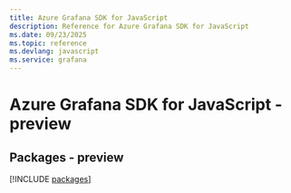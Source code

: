 ```yaml
---
title: Azure Grafana SDK for JavaScript
description: Reference for Azure Grafana SDK for JavaScript
ms.date: 09/23/2025
ms.topic: reference
ms.devlang: javascript
ms.service: grafana
---
```

# Azure Grafana SDK for JavaScript - preview
## Packages - preview
[!INCLUDE [packages](grafana-index.md)]